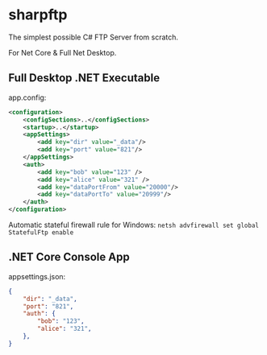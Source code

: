 # sharpftp

The simplest possible C# FTP Server from scratch.

For Net Core & Full Net Desktop.

## Full Desktop .NET Executable

app.config:
```xml
<configuration>
	<configSections>..</configSections>
	<startup>..</startup>
	<appSettings>
		<add key="dir" value="_data"/>
		<add key="port" value="821"/>
	</appSettings>
	<auth>
		<add key="bob" value="123" />
		<add key="alice" value="321" />
		<add key="dataPortFrom" value="20000"/>
		<add key="dataPortTo" value="20999"/>
	</auth>
</configuration>
```

Automatic stateful firewall rule for Windows:
```netsh advfirewall set global StatefulFtp enable```

## .NET Core Console App

appsettings.json:
```json
{
	"dir": "_data",
	"port": "821",
	"auth": {
		"bob": "123",
		"alice": "321",
	},
}
```
